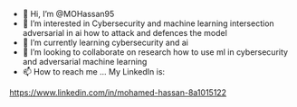 - 👋 Hi, I’m @MOHassan95
- 👀 I’m interested in Cybersecurity and machine learning intersection adversarial in ai how to attack and defences the model
- 🌱 I’m currently learning cybersecurity and ai
- 💞️ I’m looking to collaborate on research how to use ml in cybersecurity and adversarial machine learning 
- 📫 How to reach me ...
My LinkedIn is:

https://www.linkedin.com/in/mohamed-hassan-8a1015122
<!---
MOHassan95/MOHassan95 is a ✨ special ✨ repository because its `README.md` (this file) appears on your GitHub profile.
You can click the Preview link to take a look at your changes.
--->
